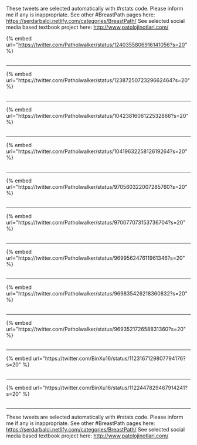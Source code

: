 

These tweets are selected automatically with #rstats code. Please inform me if any is inappropriate.
See other #BreastPath pages here: https://serdarbalci.netlify.com/categories/BreastPath/ 
See selected social media based textbook project here: http://www.patolojinotlari.com/

{% embed url="https://twitter.com/Patholwalker/status/1240355806916141056?s=20" %}<br>
<br>
<hr>
{% embed url="https://twitter.com/Patholwalker/status/1238725072329662464?s=20" %}<br>
<br>
<hr>
{% embed url="https://twitter.com/Patholwalker/status/1042381606122532866?s=20" %}<br>
<br>
<hr>
{% embed url="https://twitter.com/Patholwalker/status/1041963225812619264?s=20" %}<br>
<br>
<hr>
{% embed url="https://twitter.com/Patholwalker/status/970560322007285760?s=20" %}<br>
<br>
<hr>
{% embed url="https://twitter.com/Patholwalker/status/970077073153736704?s=20" %}<br>
<br>
<hr>
{% embed url="https://twitter.com/Patholwalker/status/969956247611961346?s=20" %}<br>
<br>
<hr>
{% embed url="https://twitter.com/Patholwalker/status/969835426218360832?s=20" %}<br>
<br>
<hr>
{% embed url="https://twitter.com/Patholwalker/status/969352172658831360?s=20" %}<br>
<br>
<hr>
{% embed url="https://twitter.com/BinXu16/status/1123167129807794176?s=20" %}<br>
<br>
<hr>
{% embed url="https://twitter.com/BinXu16/status/1122447829467914241?s=20" %}<br>
<br>
<hr>


These tweets are selected automatically with #rstats code. Please inform me if any is inappropriate.
See other #BreastPath pages here: https://serdarbalci.netlify.com/categories/BreastPath/ 
See selected social media based textbook project here: http://www.patolojinotlari.com/
